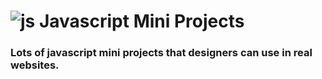# ![js](https://user-images.githubusercontent.com/95019708/199333846-c7e4fe47-7f70-44d7-a280-6d666b73f024.png) Javascript Mini Projects
### Lots of javascript mini projects that designers can use in real websites.



